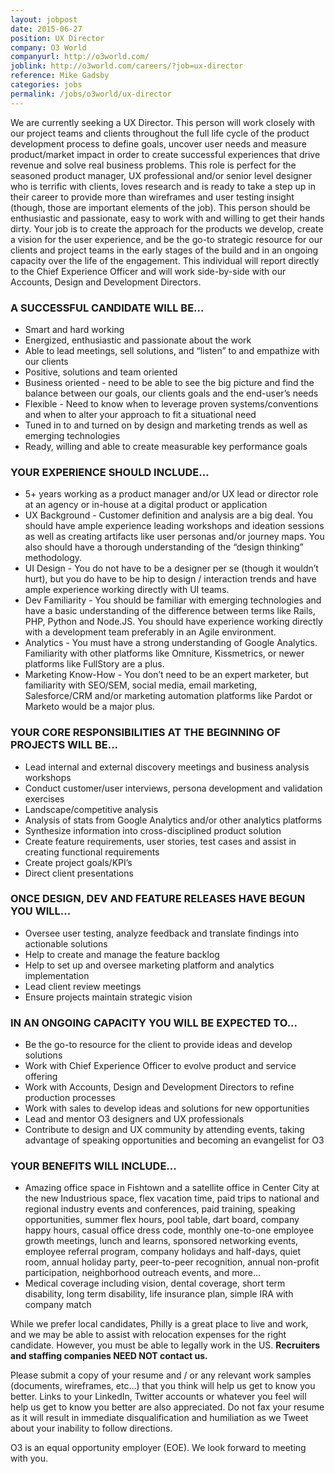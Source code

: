 ```yaml
---
layout: jobpost
date: 2015-06-27
position: UX Director
company: O3 World
companyurl: http://o3world.com/
joblink: http://o3world.com/careers/?job=ux-director
reference: Mike Gadsby
categories: jobs
permalink: /jobs/o3world/ux-director
---
```


We are currently seeking a UX Director. This person will work closely with our project teams and clients throughout the full life cycle of the product development process to define goals<!--more-->, uncover user needs and measure product/market impact in order to create successful experiences that drive revenue and solve real business problems. This role is perfect for the seasoned product manager, UX professional and/or senior level designer who is terrific with clients, loves research and is ready to take a step up in their career to provide more than wireframes and user testing insight (though, those are important elements of the job). This person should be enthusiastic and passionate, easy to work with and willing to get their hands dirty. Your job is to create the approach for the products we develop, create a vision for the user experience, and be the go-to strategic resource for our clients and project teams in the early stages of the build and in an ongoing capacity over the life of the engagement. This individual will report directly to the Chief Experience Officer and will work side-by-side with our Accounts, Design and Development Directors.

### A SUCCESSFUL CANDIDATE WILL BE...
* Smart and hard working
* Energized, enthusiastic and passionate about the work
* Able to lead meetings, sell solutions, and “listen” to and empathize with our clients
* Positive, solutions and team oriented
* Business oriented - need to be able to see the big picture and find the balance between our goals, our clients goals and the end-user’s needs
* Flexible - Need to know when to leverage proven systems/conventions and when to alter your approach to fit a situational need
* Tuned in to and turned on by design and marketing trends as well as emerging technologies
* Ready, willing and able to create measurable key performance goals

### YOUR EXPERIENCE SHOULD INCLUDE...
* 5+ years working as a product manager and/or UX lead or director role at an agency or in-house at a digital product or application
* UX Background - Customer definition and analysis are a big deal. You should have ample experience leading workshops and ideation sessions as well as creating artifacts like user personas and/or journey maps. You also should have a thorough understanding of the “design thinking” methodology.
* UI Design - You do not have to be a designer per se (though it wouldn’t hurt), but you do have to be hip to design / interaction trends and have ample experience working directly with UI teams.
* Dev Familiarity - You should be familiar with emerging technologies and have a basic understanding of the difference between terms like Rails, PHP, Python and Node.JS. You should have experience working directly with a development team preferably in an Agile environment.
* Analytics - You must have a strong understanding of Google Analytics. Familiarity with other platforms like Omniture, Kissmetrics, or newer platforms like FullStory are a plus.
* Marketing Know-How - You don’t need to be an expert marketer, but familiarity with SEO/SEM, social media, email marketing, Salesforce/CRM and/or marketing automation platforms like Pardot or Marketo would be a major plus.

### YOUR CORE RESPONSIBILITIES AT THE BEGINNING OF PROJECTS WILL BE...
* Lead internal and external discovery meetings and business analysis workshops
* Conduct customer/user interviews, persona development and validation exercises
* Landscape/competitive analysis
* Analysis of stats from Google Analytics and/or other analytics platforms
* Synthesize information into cross-disciplined product solution
* Create feature requirements, user stories, test cases and assist in creating functional requirements
* Create project goals/KPI’s
* Direct client presentations

### ONCE DESIGN, DEV AND FEATURE RELEASES HAVE BEGUN YOU WILL...
* Oversee user testing, analyze feedback and translate findings into actionable solutions
* Help to create and manage the feature backlog
* Help to set up and oversee marketing platform and analytics implementation
* Lead client review meetings
* Ensure projects maintain strategic vision

### IN AN ONGOING CAPACITY YOU WILL BE EXPECTED TO...
* Be the go-to resource for the client to provide ideas and develop solutions
* Work with Chief Experience Officer to evolve product and service offering
* Work with Accounts, Design and Development Directors to refine production processes
* Work with sales to develop ideas and solutions for new opportunities
* Lead and mentor O3 designers and UX professionals
* Contribute to design and UX community by attending events, taking advantage of speaking opportunities and becoming an evangelist for O3

### YOUR BENEFITS WILL INCLUDE...
* Amazing office space in Fishtown and a satellite office in Center City at the new Industrious space, flex vacation time, paid trips to national and regional industry events and conferences, paid training, speaking opportunities, summer flex hours, pool table, dart board, company happy hours, casual office dress code, monthly one-to-one employee growth meetings, lunch and learns, sponsored networking events, employee referral program, company holidays and half-days, quiet room, annual holiday party, peer-to-peer recognition, annual non-profit participation, neighborhood outreach events, and more...
* Medical coverage including vision, dental coverage, short term disability, long term disability, life insurance plan, simple IRA with company match

While we prefer local candidates, Philly is a great place to live and work, and we may be able to assist with relocation expenses for the right candidate. However, you must be able to legally work in the US. **Recruiters and staffing companies NEED NOT contact us.**

Please submit a copy of your resume and / or any relevant work samples (documents, wireframes, etc…) that you think will help us get to know you better. Links to your LinkedIn, Twitter accounts or whatever you feel will help us get to know you better are also appreciated. Do not fax your resume as it will result in immediate disqualification and humiliation as we Tweet about your inability to follow directions.

O3 is an equal opportunity employer (EOE). We look forward to meeting with you.